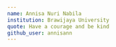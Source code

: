 ```yaml
---
name: Annisa Nuri Nabila 
institution: Brawijaya University
quote: Have a courage and be kind
github_user: annisann
---
```


